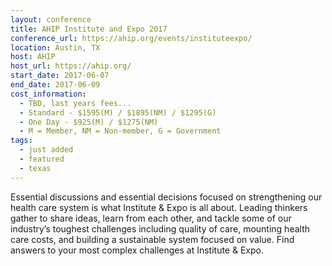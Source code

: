 ```yaml
---
layout: conference
title: AHIP Institute and Expo 2017
conference_url: https://ahip.org/events/instituteexpo/
location: Austin, TX
host: AHIP
host_url: https://ahip.org/
start_date: 2017-06-07
end_date: 2017-06-09
cost_information:
  - TBD, last years fees...
  - Standard - $1595(M) / $1895(NM) / $1295(G)
  - One Day - $925(M) / $1275(NM)
  - M = Member, NM = Non-member, G = Government
tags:
  - just added
  - featured
  - texas
---
```


Essential discussions and essential decisions focused on strengthening our health care system is what Institute & Expo is all about. Leading thinkers gather to share ideas, learn from each other, and tackle some of our industry’s toughest challenges including quality of care, mounting health care costs, and building a sustainable system focused on value. Find answers to your most complex challenges at Institute & Expo.

